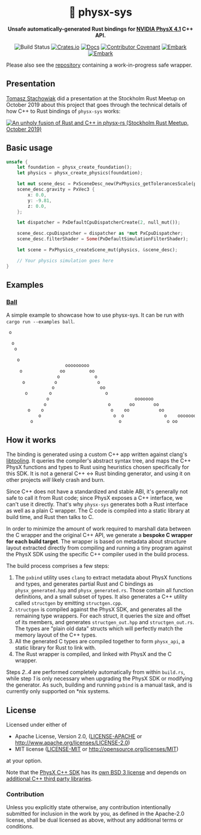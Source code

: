 <div align="center">

# 🎳 physx-sys

**Unsafe automatically-generated Rust bindings for [NVIDIA PhysX 4.1](https://github.com/NVIDIAGameWorks/PhysX) C++ API.**

![Build Status](https://github.com/EmbarkStudios/physx-rs/workflows/CI/badge.svg)
[![Crates.io](https://img.shields.io/crates/v/physx-sys.svg)](https://crates.io/crates/physx-sys)
[![Docs](https://docs.rs/physx-sys/badge.svg)](https://docs.rs/physx-sys)
[![Contributor Covenant](https://img.shields.io/badge/contributor%20covenant-v1.4%20adopted-ff69b4.svg)](../CODE_OF_CONDUCT.md)
[![Embark](https://img.shields.io/badge/embark-open%20source-blueviolet.svg)](http://embark.games)
[![Embark](https://img.shields.io/badge/discord-ark-%237289da.svg?logo=discord)](https://discord.gg/dAuKfZS)

</div>

Please also see the [repository](https://github.com/EmbarkStudios/physx-rs) containing a work-in-progress safe wrapper.

## Presentation

[Tomasz Stachowiak](https://github.com/h3r2tic) did a presentation at the Stockholm Rust Meetup on October 2019 about this project that goes through the technical details of how C++ to Rust bindings of `physx-sys` works:

[![An unholy fusion of Rust and C++ in physx-rs (Stockholm Rust Meetup, October 2019)](http://img.youtube.com/vi/RxtXGeDHu0w/0.jpg)](http://www.youtube.com/watch?v=RxtXGeDHu0w)

## Basic usage

```rust
unsafe {
    let foundation = physx_create_foundation();
    let physics = physx_create_physics(foundation);

    let mut scene_desc = PxSceneDesc_new(PxPhysics_getTolerancesScale(physics));
    scene_desc.gravity = PxVec3 {
        x: 0.0,
        y: -9.81,
        z: 0.0,
    };

    let dispatcher = PxDefaultCpuDispatcherCreate(2, null_mut());

    scene_desc.cpuDispatcher = dispatcher as *mut PxCpuDispatcher;
    scene_desc.filterShader = Some(PxDefaultSimulationFilterShader);

    let scene = PxPhysics_createScene_mut(physics, &scene_desc);

    // Your physics simulation goes here
}
```

## Examples

### [Ball](examples/ball.rs)

A simple example to showcase how to use physx-sys. It can be run with `cargo run --examples ball`.

```txt
 o

  o
   o

    o
                      ooooooooo
     o              oo         oo
                   o             o
      o           o               o
                 o                 oo
       o        o                    o
               o                                ooooooo
              o                       o       oo       oo
        o    o                         o    oo           oo
            o                           o  o               o    ooooooooo
         o                                o                 o oo         oooooooooo oo

```

## How it works

The binding is generated using a custom C++ app written against clang's [libtooling](https://clang.llvm.org/docs/LibTooling.html). It queries the compiler's abstract syntax tree, and maps the C++ PhysX functions and types to Rust using heuristics chosen specifically for this SDK. It is not a general C++ <-> Rust binding generator, and using it on other projects *will* likely crash and burn.

Since C++ does not have a standardized and stable ABI, it's generally not safe to call it from Rust code; since PhysX exposes a C++ interface, we can't use it directly. That's why `physx-sys` generates both a Rust interface as well as a plain C wrapper. The C code is compiled into a static library at build time, and Rust then talks to C.

In order to minimize the amount of work required to marshall data between the C wrapper and the original C++ API, we generate a **bespoke C wrapper for each build target**. The wrapper is based on metadata about structure layout extracted directly from compiling and running a tiny program against the PhysX SDK using the specific C++ compiler used in the build process.

The build process comprises a few steps:

1. The `pxbind` utility uses `clang` to extract metadata about PhysX functions and types, and generates partial Rust and C bindings as `physx_generated.hpp` and `physx_generated.rs`. Those contain all function definitions, and a small subset of types. It also generates a C++ utility called `structgen` by emitting `structgen.cpp`.
2. `structgen` is compiled against the PhysX SDK, and generates all the remaining type wrappers. For each struct, it queries the size and offset of its members, and generates `structgen_out.hpp` and `structgen_out.rs`. The types are "plain old data" structs which will perfectly match the memory layout of the C++ types.
3. All the generated C types are compiled together to form `physx_api`, a static library for Rust to link with.
4. The Rust wrapper is compiled, and linked with PhysX and the C wrapper.

Steps *2..4* are performed completely automatically from within `build.rs`, while step *1* is only necessary when upgrading the PhysX SDK or modifying the generator. As such, building and running `pxbind` is a manual task, and is currently only supported on \*nix systems.

## License

Licensed under either of

* Apache License, Version 2.0, ([LICENSE-APACHE](LICENSE-APACHE) or <http://www.apache.org/licenses/LICENSE-2.0>)
* MIT license ([LICENSE-MIT](LICENSE-MIT) or <http://opensource.org/licenses/MIT>)

at your option.

Note that the [PhysX C++ SDK](https://github.com/NVIDIAGameWorks/PhysX) has its [own BSD 3 license](https://gameworksdocs.nvidia.com/PhysX/4.1/documentation/physxguide/Manual/License.html) and depends on [additional C++ third party libraries](https://github.com/NVIDIAGameWorks/PhysX/tree/4.1/externals).

### Contribution

Unless you explicitly state otherwise, any contribution intentionally
submitted for inclusion in the work by you, as defined in the Apache-2.0
license, shall be dual licensed as above, without any additional terms or
conditions.
